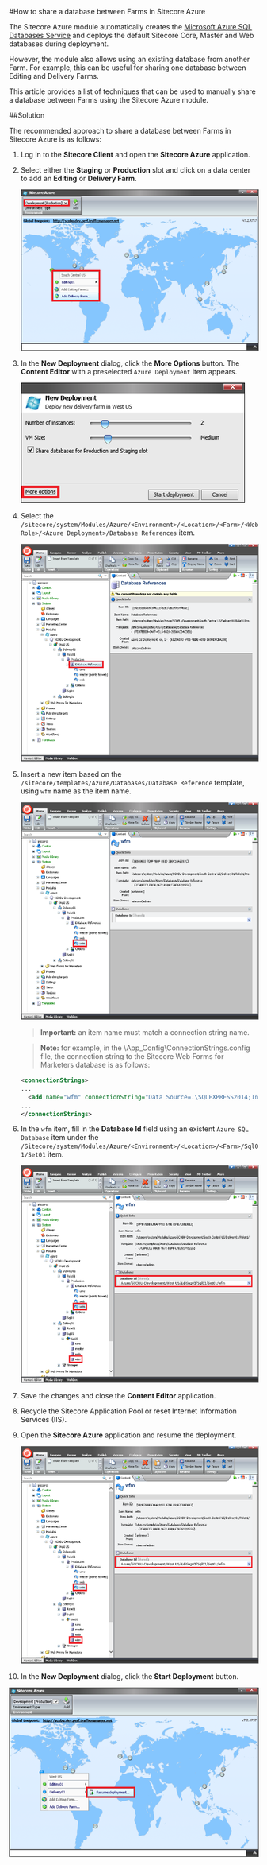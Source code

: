 #How to share a database between Farms in Sitecore Azure

The Sitecore Azure module automatically creates the [Microsoft Azure SQL Databases Service](https://msdn.microsoft.com/en-us/library/azure/ee336279.aspx) and deploys the default Sitecore Core, Master and Web databases during deployment.

However, the module also allows using an existing database from another Farm. For example, this can be useful for sharing one database between Editing and Delivery Farms.

This article provides a list of techniques that can be used to manually share a database between Farms using the Sitecore Azure module.

##Solution

The recommended approach to share a database between Farms in Sitecore Azure is as follows:   

1. Log in to the **Sitecore Client** and open the **Sitecore Azure** application.

2. Select either the **Staging** or **Production** slot and click on a data center to add an **Editing** or **Delivery Farm**.

   ![](./media/how-to-share-a-database-between-farms-in-sitecore-azure/SitecoreAzure-01.png)
   
3. In the **New Deployment** dialog, click the **More Options** button. The **Content Editor** with a preselected `Azure Deployment` item appears.

   ![](./media/how-to-share-a-database-between-farms-in-sitecore-azure/SitecoreAzure-02.png)
   
4. Select the `/sitecore/system/Modules/Azure/<Environment>/<Location>/<Farm>/<WebRole>/<Azure Deployment>/Database References` item.

   ![](./media/how-to-share-a-database-between-farms-in-sitecore-azure/SitecoreAzure-03.png)
   
5. Insert a new item based on the `/sitecore/templates/Azure/Databases/Database Reference` template, using `wfm` name as the item name.

   ![](./media/how-to-share-a-database-between-farms-in-sitecore-azure/SitecoreAzure-04.png)
   
   > **Important:** an item name must match a connection string name.

   > **Note:** for example, in the \App_Config\ConnectionStrings.config file, the connection string to the Sitecore Web Forms for Marketers database is as follows:

   ```xml
   <connectionStrings>
   ...
     <add name="wfm" connectionString="Data Source=.\SQLEXPRESS2014;Initial Catalog=Sitecore_WFM;Integrated Security=False;User ID=sa;Password=12345" />
   ...
   </connectionStrings>
   ```
   
6. In the `wfm` item, fill in the **Database Id** field using an existent `Azure SQL Database` item under the `/Sitecore/system/Modules/Azure/<Environment>/<Location>/<Farm>/Sql01/Set01` item.

   ![](./media/how-to-share-a-database-between-farms-in-sitecore-azure/SitecoreAzure-05.png)
   
7. Save the changes and close the **Content Editor** application.

8. Recycle the Sitecore Application Pool or reset Internet Information Services (IIS).

9. Open the **Sitecore Azure** application and resume the deployment.

   ![](./media/how-to-share-a-database-between-farms-in-sitecore-azure/SitecoreAzure-05.png)
   
10. In the **New Deployment** dialog, click the **Start Deployment** button.

   ![](./media/how-to-share-a-database-between-farms-in-sitecore-azure/SitecoreAzure-06.png)
